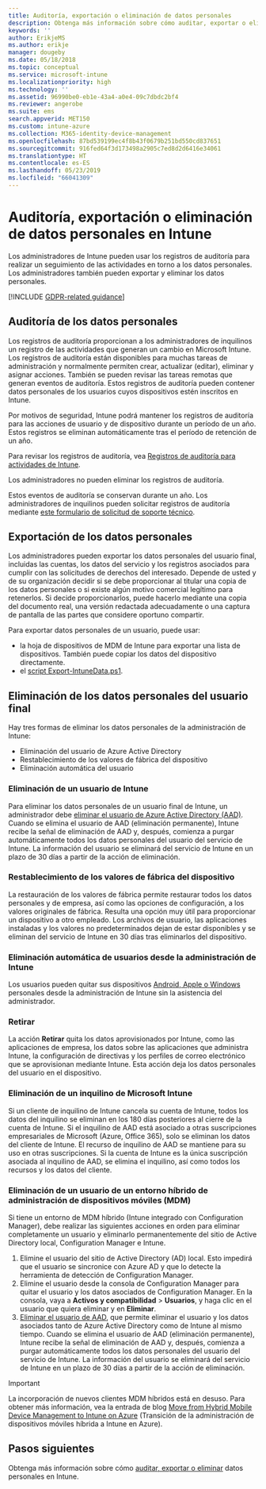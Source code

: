 ```yaml
---
title: Auditoría, exportación o eliminación de datos personales
description: Obtenga más información sobre cómo auditar, exportar o eliminar datos personales.
keywords: ''
author: ErikjeMS
ms.author: erikje
manager: dougeby
ms.date: 05/18/2018
ms.topic: conceptual
ms.service: microsoft-intune
ms.localizationpriority: high
ms.technology: ''
ms.assetid: 96990be0-eb1e-43a4-a0e4-09c7dbdc2bf4
ms.reviewer: angerobe
ms.suite: ems
search.appverid: MET150
ms.custom: intune-azure
ms.collection: M365-identity-device-management
ms.openlocfilehash: 87bd539199ec4f8b43f0679b251bd550cd837651
ms.sourcegitcommit: 916fed64f3d173498a2905c7ed8d2d6416e34061
ms.translationtype: HT
ms.contentlocale: es-ES
ms.lasthandoff: 05/23/2019
ms.locfileid: "66041309"
---
```

# <a name="audit-export-or-delete-personal-data-in-intune"></a>Auditoría, exportación o eliminación de datos personales en Intune

Los administradores de Intune pueden usar los registros de auditoría para realizar un seguimiento de las actividades en torno a los datos personales. Los administradores también pueden exportar y eliminar los datos personales.

[!INCLUDE [GDPR-related guidance](./includes/gdpr-intro-sentence.md)]

## <a name="audit-personal-data"></a>Auditoría de los datos personales

Los registros de auditoría proporcionan a los administradores de inquilinos un registro de las actividades que generan un cambio en Microsoft Intune. Los registros de auditoría están disponibles para muchas tareas de administración y normalmente permiten crear, actualizar (editar), eliminar y asignar acciones. También se pueden revisar las tareas remotas que generan eventos de auditoría. Estos registros de auditoría pueden contener datos personales de los usuarios cuyos dispositivos estén inscritos en Intune.  

Por motivos de seguridad, Intune podrá mantener los registros de auditoría para las acciones de usuario y de dispositivo durante un período de un año. Estos registros se eliminan automáticamente tras el período de retención de un año.

Para revisar los registros de auditoría, vea [Registros de auditoría para actividades de Intune](monitor-audit-logs.md). 

Los administradores no pueden eliminar los registros de auditoría.

Estos eventos de auditoría se conservan durante un año. Los administradores de inquilinos pueden solicitar registros de auditoría mediante [este formulario de solicitud de soporte técnico](https://privacy.microsoft.com/en-US/privacy-questions?).

## <a name="export-personal-data"></a>Exportación de los datos personales

Los administradores pueden exportar los datos personales del usuario final, incluidas las cuentas, los datos del servicio y los registros asociados para cumplir con las solicitudes de derechos del interesado. Depende de usted y de su organización decidir si se debe proporcionar al titular una copia de los datos personales o si existe algún motivo comercial legítimo para retenerlos. Si decide proporcionarlos, puede hacerlo mediante una copia del documento real, una versión redactada adecuadamente o una captura de pantalla de las partes que considere oportuno compartir.

Para exportar datos personales de un usuario, puede usar: 
- la hoja de dispositivos de MDM de Intune para exportar una lista de dispositivos. También puede copiar los datos del dispositivo directamente.
- el [script Export-IntuneData.ps1](https://aka.ms/intunedataexport).

## <a name="delete-end-user-personal-data"></a>Eliminación de los datos personales del usuario final

Hay tres formas de eliminar los datos personales de la administración de Intune:
- Eliminación del usuario de Azure Active Directory
- Restablecimiento de los valores de fábrica del dispositivo
- Eliminación automática del usuario

### <a name="delete-a-user-from-intune"></a>Eliminación de un usuario de Intune

Para eliminar los datos personales de un usuario final de Intune, un administrador debe [eliminar el usuario de Azure Active Directory (AAD)](https://docs.microsoft.com/azure/active-directory/add-users-azure-active-directory.md#delete-users-from-azure-ad). Cuando se elimina el usuario de AAD (eliminación permanente), Intune recibe la señal de eliminación de AAD y, después, comienza a purgar automáticamente todos los datos personales del usuario del servicio de Intune. La información del usuario se eliminará del servicio de Intune en un plazo de 30 días a partir de la acción de eliminación.

### <a name="reset-device-to-factory-settings"></a>Restablecimiento de los valores de fábrica del dispositivo
La restauración de los valores de fábrica permite restaurar todos los datos personales y de empresa, así como las opciones de configuración, a los valores originales de fábrica. Resulta una opción muy útil para proporcionar un dispositivo a otro empleado. Los archivos de usuario, las aplicaciones instaladas y los valores no predeterminados dejan de estar disponibles y se eliminan del servicio de Intune en 30 días tras eliminarlos del dispositivo.

### <a name="user-self-removal-from-intune-management"></a>Eliminación automática de usuarios desde la administración de Intune
Los usuarios pueden quitar sus dispositivos [Android, Apple o Windows](https://docs.microsoft.com/intune-user-help/unenroll-your-device-from-intune-android.md) personales desde la administración de Intune sin la asistencia del administrador.   

### <a name="retire"></a>Retirar
La acción **Retirar** quita los datos aprovisionados por Intune, como las aplicaciones de empresa, los datos sobre las aplicaciones que administra Intune, la configuración de directivas y los perfiles de correo electrónico que se aprovisionan mediante Intune. Esta acción deja los datos personales del usuario en el dispositivo.

### <a name="delete-a-tenant-from-microsoft-intune"></a>Eliminación de un inquilino de Microsoft Intune

Si un cliente de inquilino de Intune cancela su cuenta de Intune, todos los datos del inquilino se eliminan en los 180 días posteriores al cierre de la cuenta de Intune. Si el inquilino de AAD está asociado a otras suscripciones empresariales de Microsoft (Azure, Office 365), solo se eliminan los datos del cliente de Intune. El recurso de inquilino de AAD se mantiene para su uso en otras suscripciones. Si la cuenta de Intune es la única suscripción asociada al inquilino de AAD, se elimina el inquilino, así como todos los recursos y los datos del cliente.

### <a name="delete-a-user-in-a-hybrid-mobile-device-management-mdm-environment"></a>Eliminación de un usuario de un entorno híbrido de administración de dispositivos móviles (MDM)
Si tiene un entorno de MDM híbrido (Intune integrado con Configuration Manager), debe realizar las siguientes acciones en orden para eliminar completamente un usuario y eliminarlo permanentemente del sitio de Active Directory local, Configuration Manager e Intune.

1. Elimine el usuario del sitio de Active Directory (AD) local. Esto impedirá que el usuario se sincronice con Azure AD y que lo detecte la herramienta de detección de Configuration Manager. 
2. Elimine el usuario desde la consola de Configuration Manager para quitar el usuario y los datos asociados de Configuration Manager. En la consola, vaya a **Activos y compatibilidad** > **Usuarios**, y haga clic en el usuario que quiera eliminar y en **Eliminar**.
3. [Eliminar el usuario de AAD](https://docs.microsoft.com/azure/active-directory/add-users-azure-active-directory.md#delete-users-from-azure-ad), que permite eliminar el usuario y los datos asociados tanto de Azure Active Directory como de Intune al mismo tiempo. Cuando se elimina el usuario de AAD (eliminación permanente), Intune recibe la señal de eliminación de AAD y, después, comienza a purgar automáticamente todos los datos personales del usuario del servicio de Intune. La información del usuario se eliminará del servicio de Intune en un plazo de 30 días a partir de la acción de eliminación.

> [!Important]
>La incorporación de nuevos clientes MDM híbridos está en desuso. Para obtener más información, vea la entrada de blog [Move from Hybrid Mobile Device Management to Intune on Azure](https://techcommunity.microsoft.com/t5/Intune-Customer-Success/Move-from-Hybrid-Mobile-Device-Management-to-Intune-on-Azure/ba-p/280150) (Transición de la administración de dispositivos móviles híbrida a Intune en Azure).

## <a name="next-steps"></a>Pasos siguientes

Obtenga más información sobre cómo [auditar, exportar o eliminar](privacy-data-audit-export-delete.md) datos personales en Intune.
